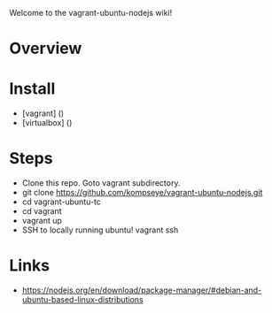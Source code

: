 Welcome to the vagrant-ubuntu-nodejs wiki!

# Overview

# Install
* [vagrant] ()
* [virtualbox] ()

# Steps
* Clone this repo. Goto vagrant subdirectory.
 * git clone https://github.com/kompseye/vagrant-ubuntu-nodejs.git
 * cd vagrant-ubuntu-tc
 * cd vagrant
 * vagrant up
* SSH to locally running ubuntu!
        vagrant ssh

# Links
* https://nodejs.org/en/download/package-manager/#debian-and-ubuntu-based-linux-distributions

